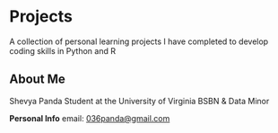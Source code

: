 # Projects
A collection of personal learning projects I have completed to develop coding skills in Python and R

## About Me
Shevya Panda
Student at the University of Virginia
BSBN & Data Minor


**Personal Info**
email: 036panda@gmail.com
